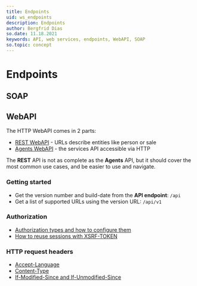 ```yaml
---
title: Endpoints
uid: ws_endpoints
description: Endpoints
author: Bergfrid Dias
so.date: 11.18.2021
keywords: API, web services, endpoints, WebAPI, SOAP
so.topic: concept
---
```


# Endpoints

## SOAP

## WebAPI

The HTTP WebAPI comes in 2 parts:

* [REST WebAPI][1] - URLs describe entities like person or sale
* [Agents WebAPI][2] - the services API accessible via HTTP

The **REST** API is not as complete as the **Agents** API, but it should cover the most common use cases, and be easier to use and navigate.

### Getting started

* Get the version number and build-date from the **API endpoint**: `/api`
* Get a list of supported URLs using the version URL: `/api/v1`

### Authorization

* [Authorization types and how to configure them][3]
* [How to reuse sessions with XSRF-TOKEN][4]

### HTTP request headers

* [Accept-Language][5]
* [Content-Type][6]
* [If-Modified-Since and If-Unmodified-Since][7]

<!-- Referenced links -->
[1]: rest-webapi/index.md
[2]: agents-webapi/index.md
[3]: ../../../authentication/onsite/webapi/index.md#options
[4]: ../../../authentication/onsite/webapi/reuse-session.md
[5]: http-headers.md#accept-language
[6]: http-headers.md#content-type
[7]: http-headers.md#modified-unmodified
